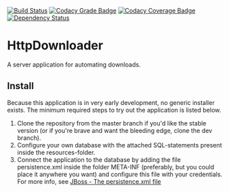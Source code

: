 [![Build Status](https://travis-ci.org/dannil/HttpDownloader.svg?branch=dev)](https://travis-ci.org/dannil/HttpDownloader)
[![Codacy Grade Badge](https://api.codacy.com/project/badge/grade/00c9801017e64464ad853a618143ff98)](https://www.codacy.com/app/dannil/HttpDownloader)
[![Codacy Coverage Badge](https://api.codacy.com/project/badge/coverage/00c9801017e64464ad853a618143ff98)](https://www.codacy.com/app/dannil/HttpDownloader)
[![Dependency Status](https://www.versioneye.com/user/projects/56ae60b97e03c7003db69759/badge.svg?style=flat)](https://www.versioneye.com/user/projects/56ae60b97e03c7003db69759)

# HttpDownloader

A server application for automating downloads.

## Install

Because this application is in very early development, no generic installer exists. The minimum required steps to try out the application is listed below.

1. Clone the repository from the master branch if you'd like the stable version (or if you're brave and want the bleeding edge, clone the dev branch). 
2. Configure your own database with the attached SQL-statements present inside the resources-folder.
3. Connect the application to the database by adding the file persistence.xml inside the folder META-INF (preferably, but you could place it anywhere you want) 
and configure this file with your credentials. For more info, see [JBoss - The persistence.xml file](https://docs.jboss.org/jbossas/docs/Server_Configuration_Guide/4/html/ch01s02s01.html)